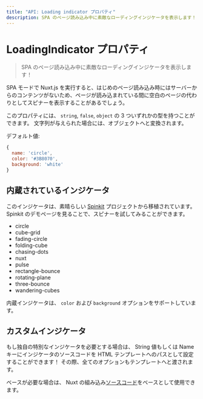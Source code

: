 ```yaml
---
title: "API: Loading indicator プロパティ"
description: SPA のページ読み込み中に素敵なローディングインジケータを表示します！
---
```


# LoadingIndicator プロパティ

> SPA のページ読み込み中に素敵なローディングインジケータを表示します！

SPA モードで Nuxt.js を実行すると、はじめのページ読み込み時にはサーバーからのコンテンツがないため、ページが読み込まれている間に空白のページの代わりとしてスピナーを表示することがあるでしょう。

このプロパティには、 `string`, `false`, `object` の 3 ついずれかの型を持つことができます。
文字列が与えられた場合には、オブジェクトへと変換されます。

デフォルト値:
```js
{
  name: 'circle',
  color: '#3B8070',
  background: 'white'
}
```

## 内蔵されているインジケータ

このインジケータは、素晴らしい [Spinkit](http://tobiasahlin.com/spinkit) プロジェクトから移植されています。
Spinkit のデモページを見ることで、スピナーを試してみることができます。

- circle
- cube-grid
- fading-circle
- folding-cube
- chasing-dots
- nuxt
- pulse
- rectangle-bounce
- rotating-plane
- three-bounce
- wandering-cubes

内蔵インジケータは、 `color` および `background` オプションをサポートしています。

## カスタムインジケータ

もし独自の特別なインジケータを必要とする場合は、 String 値もしくは Name キーにインジケータのソースコードを HTML テンプレートへのパスとして設定することができます！
その際、全てのオプションもテンプレートへと渡されます。

ベースが必要な場合は、 Nuxt の組み込み[ソースコード](https://github.com/nuxt/nuxt.js/tree/dev/lib/app/views/loading)をベースとして使用できます。
